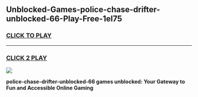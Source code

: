 
## Unblocked-Games-police-chase-drifter-unblocked-66-Play-Free-1el75
<h3>
<a href="https://premium76.site?title=police-chase-drifter-unblocked-66&ref=21A">CLICK TO PLAY</a></h3>
<hr>

<h3>
<a href="https://premium76.site?title=police-chase-drifter-unblocked-66&ref=21A">CLICK 2 PLAY</a>
  
</h3>

<a href="https://premium76.site?title=police-chase-drifter-unblocked-66&ref=21A"><img src="https://clearcache.store/games.png"></a>


**police-chase-drifter-unblocked-66 games unblocked: Your Gateway to Fun and Accessible Online Gaming**
